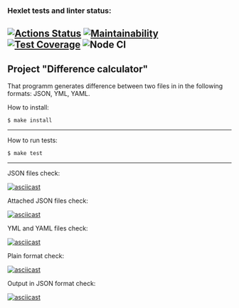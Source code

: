 ### Hexlet tests and linter status:

[![Actions Status](https://github.com/OGGera/frontend-project-46/workflows/hexlet-check/badge.svg)](https://github.com/OGGera/frontend-project-46/actions)
[![Maintainability](https://api.codeclimate.com/v1/badges/deb5d6dfacc757dbf0ea/maintainability)](https://codeclimate.com/github/OGGera/frontend-project-46/maintainability)
[![Test Coverage](https://api.codeclimate.com/v1/badges/deb5d6dfacc757dbf0ea/test_coverage)](https://codeclimate.com/github/OGGera/frontend-project-46/test_coverage)
![Node CI](https://github.com//OGGera/frontend-project-46/actions/workflows/nodejs.yml/badge.svg)
---

## Project "Difference calculator"

That programm generates difference between two files in in the following formats: JSON, YML, YAML.

How to install:
```shell
$ make install
```
---

How to run tests:
```shell
$ make test
```
---

JSON files check:

[![asciicast](https://asciinema.org/a/oDGjd9n27Y1n8EJXAq0SwclIt.svg)](https://asciinema.org/a/oDGjd9n27Y1n8EJXAq0SwclIt)

Attached JSON files check:

[![asciicast](https://asciinema.org/a/qY7fTRQohgqbEJG5vrnewZb3h.svg)](https://asciinema.org/a/qY7fTRQohgqbEJG5vrnewZb3h)

YML and YAML files check:

[![asciicast](https://asciinema.org/a/RvAuE805JgffDf1qp7itMnp6b.svg)](https://asciinema.org/a/RvAuE805JgffDf1qp7itMnp6b)

Plain format check:

[![asciicast](https://asciinema.org/a/4EuOWUGgbhv3lclamXZHx0JL3.svg)](https://asciinema.org/a/4EuOWUGgbhv3lclamXZHx0JL3)

Output in JSON format check:

[![asciicast](https://asciinema.org/a/I93uiB7TOYXPHt8jk7yiGPELd.svg)](https://asciinema.org/a/I93uiB7TOYXPHt8jk7yiGPELd)
